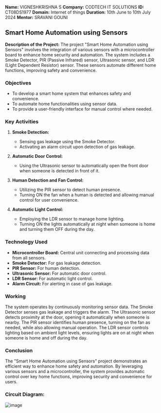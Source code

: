 **Name:** VIGNESHKRISHNA S
**Company:** CODTECH IT SOLUTIONS
**ID:** CT08DS1977
**Domain:** Internet of things
**Duration:** 10th June to 10th July 2024
**Mentor:** SRAVANI GOUNI

## Smart Home Automation using Sensors

**Description of the Project:**
The project "Smart Home Automation using Sensors" involves the integration of various sensors with a microcontroller board to enhance home security and automation. The system includes a Smoke Detector, PIR (Passive Infrared) sensor, Ultrasonic sensor, and LDR (Light Dependent Resistor) sensor. These sensors automate different home functions, improving safety and convenience.

### Objectives
- To develop a smart home system that enhances safety and convenience.
- To automate home functionalities using sensor data.
- To provide a user-friendly interface for manual control where needed.

### Key Activities
1. **Smoke Detection:** 
   - Sensing gas leakage using the Smoke Detector.
   - Activating an alarm circuit upon detection of gas leakage.
   
2. **Automatic Door Control:**
   - Using the Ultrasonic sensor to automatically open the front door when someone is detected in front of it.
   
3. **Human Detection and Fan Control:**
   - Utilizing the PIR sensor to detect human presence.
   - Turning ON the fan when a human is detected and allowing manual control for user convenience.
   
4. **Automatic Light Control:**
   - Employing the LDR sensor to manage home lighting.
   - Turning ON the lights automatically at night when someone is home and turning them OFF during the day.

### Technology Used
- **Microcontroller Board:** Central unit connecting and processing data from all sensors.
- **Smoke Detector:** For gas leakage detection.
- **PIR Sensor:** For human detection.
- **Ultrasonic Sensor:** For automatic door control.
- **LDR Sensor:** For automatic light control.
- **Alarm Circuit:** For alerting in case of gas leakage.

### Working
The system operates by continuously monitoring sensor data. The Smoke Detector senses gas leakage and triggers the alarm. The Ultrasonic sensor detects proximity at the door, opening it automatically when someone is nearby. The PIR sensor identifies human presence, turning on the fan as needed, while also allowing manual operation. The LDR sensor controls lighting based on ambient light levels, ensuring lights are on at night when someone is home and off during the day.

### Conclusion
The "Smart Home Automation using Sensors" project demonstrates an efficient way to enhance home safety and automation. By leveraging various sensors and a microcontroller, the system provides automatic control over key home functions, improving security and convenience for users.

### Circuit Diagram:





















![image](https://github.com/Vigneshkrishna8/Codtech-Intern-Task-1/assets/138277517/ddaa5e7f-611c-42b1-afde-7bb04ab6dbe1)

